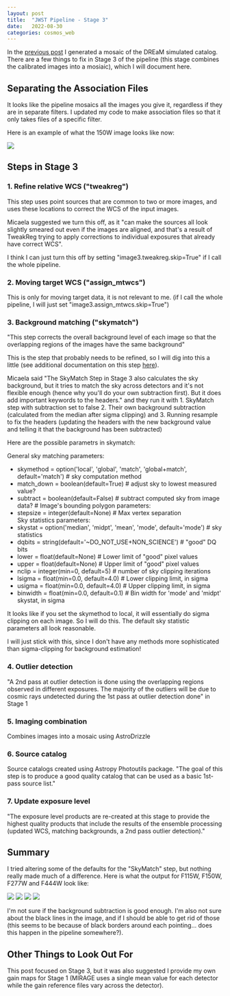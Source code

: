```yaml
---
layout: post
title:  "JWST Pipeline - Stage 3"
date:   2022-08-30
categories: cosmos_web
---
```


In the <a href="https://ndrakos.github.io/blog/cosmos_web/Add_Catalog_to_Mirage/">previous post</a> I generated a mosaic of the DREaM simulated catalog. There are a few things to fix in Stage 3 of the pipeline (this stage combines the calibrated images into a mosiaic), which I will document here.  


## Separating the Association Files

It looks like the pipeline mosaics all the images you give it, regardless if they are in separate filters. I updated my code to make association files so that it only takes files of a specific filter.

Here is an example of what the 150W image looks like now:

<img src="{{ site.baseurl }}/assets/plots/20220830_cw-F150W_1.png">


## Steps in Stage 3

### 1. Refine relative WCS ("tweakreg")

This step uses point sources that are common to two or more images, and uses these locations to correct the WCS of the input images.

Micaela suggested we turn this off, as it "can make the sources all look slightly smeared out even if the images are aligned, and that's a result of TweakReg trying to apply corrections to individual exposures that already have correct WCS".

I think I can just turn this off by setting "image3.tweakreg.skip=True" if I call the whole pipeline.

### 2. Moving target WCS ("assign_mtwcs")

This is only for moving target data, it is not relevant to me. (if I call the whole pipeline, I will just set "image3.assign_mtwcs.skip=True")


### 3. Background matching ("skymatch")

"This step corrects the overall background level of each image so that the overlapping regions of the images have the same background"

This is the step that probably needs to be refined, so I will dig into this a little (see additional documentation on this step <a href="https://jwst-pipeline.readthedocs.io/en/stable/jwst/skymatch/
">here</a>).

Micaela said "The SkyMatch Step in Stage 3 also calculates the sky background, but it tries to match the sky across detectors and it's not flexible enough (hence why you'll do your own subtraction first). But it does add important keywords to the headers." and they run it with 1. SkyMatch step with subtraction set to false 2. Their own background subtraction (calculated from the median after sigma clipping) and 3. Running resample to fix the headers (updating the headers with the new background value and telling it that the background has been subtracted)

Here are the possible parametrs in skymatch:

General sky matching parameters:
- skymethod = option('local', 'global', 'match', 'global+match', default='match') # sky computation method
- match_down = boolean(default=True) # adjust sky to lowest measured value?
-  subtract = boolean(default=False) # subtract computed sky from image data? #
Image's bounding polygon parameters:     
- stepsize = integer(default=None) # Max vertex separation        
Sky statistics parameters:
- skystat = option('median', 'midpt', 'mean', 'mode', default='mode') # sky statistics      
- dqbits = string(default='~DO_NOT_USE+NON_SCIENCE') # "good" DQ bits      
- lower = float(default=None) # Lower limit of "good" pixel values       
- upper = float(default=None) # Upper limit of "good" pixel values        
- nclip = integer(min=0, default=5) # number of sky clipping iterations        
- lsigma = float(min=0.0, default=4.0) # Lower clipping limit, in sigma        
- usigma = float(min=0.0, default=4.0) # Upper clipping limit, in sigma       
- binwidth = float(min=0.0, default=0.1) # Bin width for 'mode' and 'midpt' skystat, in sigma


It looks like if you set the skymethod to local, it will essentially do sigma clipping on each image. So I will do this. The default sky statistic parameters all look reasonable.

I will just stick with this, since I don't have any methods more sophisticated than sigma-clipping for background estimation!


### 4. Outlier detection

"A 2nd pass at outlier detection is done using the overlapping regions observed in different exposures. The majority of the outliers will be due to cosmic rays undetected during the 1st pass at outlier detection done" in Stage 1


### 5. Imaging combination

Combines images into a mosaic using AstroDrizzle

### 6. Source catalog

Source catalogs created using Astropy Photoutils package. "The goal of this step is to produce a good quality catalog that can be used as a basic 1st-pass source list."

### 7. Update exposure level

"The exposure level products are re-created at this stage to provide the highest quality products that include the results of the ensemble processing (updated WCS, matching backgrounds, a 2nd pass outlier detection)."


## Summary

I tried altering some of the defaults for the "SkyMatch" step, but nothing really made much of a difference. Here is what the output for F115W, F150W, F277W and F444W look like:

<img src="{{ site.baseurl }}/assets/plots/20220830_cw-F115W.png">

<img src="{{ site.baseurl }}/assets/plots/20220830_cw-F150W.png">

<img src="{{ site.baseurl }}/assets/plots/20220830_cw-F277W.png">

<img src="{{ site.baseurl }}/assets/plots/20220830_cw-F444W.png">

I'm not sure if the background subtraction is good enough. I'm also not sure about the black lines in the image, and if I should be able to get rid of those (this seems to be because of black borders around each pointing... does this happen in the pipeline somewhere?).

## Other Things to Look Out For

This post focused on Stage 3, but it was also suggested I provide my own gain maps for Stage 1 (MIRAGE uses a single mean value for each detector while the gain reference files vary across the detector).
